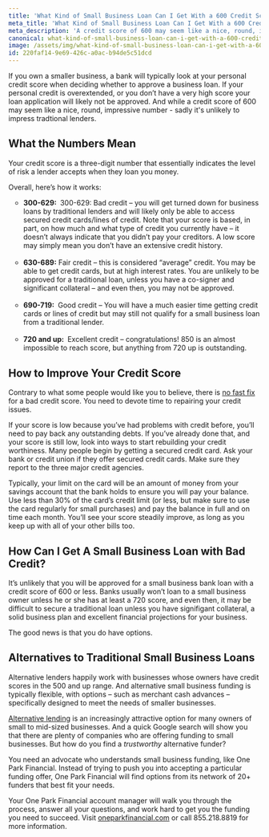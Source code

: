 ```yaml
---
title: 'What Kind of Small Business Loan Can I Get With a 600 Credit Score?'
meta_title: 'What Kind of Small Business Loan Can I Get With a 600 Credit Score?'
meta_description: 'A credit score of 600 may seem like a nice, round, impressive number - but sadly it''s unlikely to impress traditional lenders. But owners of small businesses do have funding options even without a perfect credit history.'
canonical: what-kind-of-small-business-loan-can-i-get-with-a-600-credit-score
image: /assets/img/what-kind-of-small-business-loan-can-i-get-with-a-600-credit-score.jpg
id: 220faf14-9e69-426c-a0ac-b94de5c51dcd
---
```

If you own a smaller business, a bank will typically look at your personal credit score when deciding whether to approve a business loan. If your personal credit is overextended, or you don&rsquo;t have a very high score your loan application will likely not be approved. And while a credit score of 600 may seem like a nice, round, impressive number - sadly it's unlikely to impress tradtional lenders.</p>

<h2>What the Numbers Mean</h2>
<p>Your credit score is a three-digit number that essentially indicates the level of risk a lender accepts when they loan you money.</p>

<p>Overall, here&rsquo;s how it works:</p>

<ul style="list-style:circle;padding-left:30px;margin-bottom:30px;">
<li><strong>300-629:&nbsp;</strong> 300-629: Bad credit &ndash; you will get turned down for business loans by traditional lenders and will likely only be able to access secured credit cards/lines of credit. Note that your score is based, in part, on how much and what type of credit you currently have &ndash; it doesn&rsquo;t always indicate that you didn&rsquo;t pay your creditors. A low score may simply mean you don&rsquo;t have an extensive credit history.</li>
  <br />
<li><strong>630-689:</strong> Fair credit &ndash; this is considered &ldquo;average&rdquo; credit. You may be able to get credit cards, but at high interest rates. You are unlikely to be approved for a traditional loan, unless you have a co-signer and significant collateral &ndash; and even then, you may not be approved.</li>
    <br />
<li><strong>690-719:&nbsp;</strong> Good credit &ndash; You will have a much easier time getting credit cards or lines of credit but may still not qualify for a small business loan from a traditional lender.</li>
    <br />
<li><strong>720 and up:&nbsp;</strong> Excellent credit &ndash; congratulations! 850 is an almost impossible to reach score, but anything from 720 up is outstanding.</li>
</ul>
  
<h2>How to Improve Your Credit Score</h2>

<p>Contrary to what some people would like you to believe, there is <a href="https://www.consumer.ftc.gov/articles/fixing-your-credit">no fast fix</a> for a bad credit score. You need to devote time to repairing your credit issues.</p>

<p>If your score is low because you&rsquo;ve had problems with credit before, you&rsquo;ll need to pay back any outstanding debts. If you&rsquo;ve already done that, and your score is still low, look into ways to start rebuilding your credit worthiness. Many people begin by getting a secured credit card. Ask your bank or credit union if they offer secured credit cards. Make sure they report to the three major credit agencies. </p>

<p>Typically, your limit on the card will be an amount of money from your savings account that the bank holds to ensure you will pay your balance. Use less than 30% of the card&rsquo;s credit limit (or less, but make sure to use the card regularly for small purchases) and pay the balance in full and on time each month. You&rsquo;ll see your score steadily improve, as long as you keep up with all of your other bills too.</p>

<h2>How Can I Get A Small Business Loan with Bad Credit?</h2>

<p>It&rsquo;s unlikely that you will be approved for a small business bank loan with a credit score of 600 or less. Banks usually won&rsquo;t loan to a small business owner unless he or she has at least a 720 score, and even then, it may be difficult to secure a traditional loan unless you have signifigant collateral, a solid business plan and excellent financial projections for your business.</p>

<p>The good news is that you do have options. </p>
  
<h2>Alternatives to Traditional Small Business Loans</h2> 

<p>Alternative lenders happily work with businesses whose owners have credit scores in the 500 and up range. And alternative small business funding is typically flexible, with options &ndash; such as merchant cash advances &ndash; specifically designed to meet the needs of smaller businesses.</p>

<p><a href="https://www.oneparkfinancial.com/">Alternative lending</a> is an increasingly attractive option for many owners of small to mid-sized businesses. And a quick Google search will show you that there are plenty of companies who are offering funding to small businesses. But how do you find a<em> trustworthy </em>alternative funder?</p>

<p>You need an advocate who understands small business funding, like One Park Financial. Instead of trying to push you into accepting a particular funding offer, One Park Financial will find options from its network of 20+ funders that best fit your needs.</p>

<p>Your One Park Financial account manager will walk you through the process, answer all your questions, and work hard to get you the funding you need to succeed. Visit <a href="https://www.oneparkfinancial.com/">oneparkfinancial.com</a> or call 855.218.8819 for more information.</p>